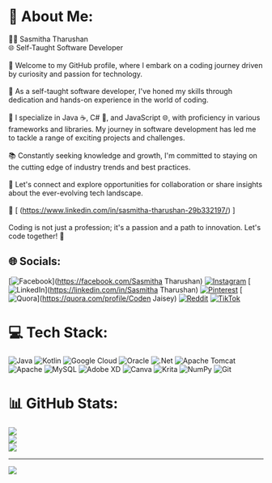 # 💫 About Me:
👨‍💻 Sasmitha Tharushan<br>🌐 Self-Taught Software Developer<br><br>🚀 Welcome to my GitHub profile, where I embark on a coding journey driven by curiosity and passion for technology.<br><br>🌟 As a self-taught software developer, I've honed my skills through dedication and hands-on experience in the world of coding.<br><br>💼 I specialize in Java ☕️, C# 🎯, and JavaScript 🌐, with proficiency in various frameworks and libraries. My journey in software development has led me to tackle a range of exciting projects and challenges.<br><br>📚 Constantly seeking knowledge and growth, I'm committed to staying on the cutting edge of industry trends and best practices.<br><br>💬 Let's connect and explore opportunities for collaboration or share insights about the ever-evolving tech landscape.<br><br>🔗 [ (https://www.linkedin.com/in/sasmitha-tharushan-29b332197/) ]  <br><br>Coding is not just a profession; it's a passion and a path to innovation. Let's code together! 🚀<br>


## 🌐 Socials:
[![Facebook](https://img.shields.io/badge/Facebook-%231877F2.svg?logo=Facebook&logoColor=white)](https://facebook.com/Sasmitha Tharushan) [![Instagram](https://img.shields.io/badge/Instagram-%23E4405F.svg?logo=Instagram&logoColor=white)](https://instagram.com/_d.vil__) [![LinkedIn](https://img.shields.io/badge/LinkedIn-%230077B5.svg?logo=linkedin&logoColor=white)](https://linkedin.com/in/Sasmitha Tharushan) [![Pinterest](https://img.shields.io/badge/Pinterest-%23E60023.svg?logo=Pinterest&logoColor=white)](https://pinterest.com/_d.vil__) [![Quora](https://img.shields.io/badge/Quora-%23B92B27.svg?logo=Quora&logoColor=white)](https://quora.com/profile/Coden Jaisey) [![Reddit](https://img.shields.io/badge/Reddit-%23FF4500.svg?logo=Reddit&logoColor=white)](https://reddit.com/user/u/sigreiden) [![TikTok](https://img.shields.io/badge/TikTok-%23000000.svg?logo=TikTok&logoColor=white)](https://tiktok.com/@_d.vil__) 

# 💻 Tech Stack:
![Java](https://img.shields.io/badge/java-%23ED8B00.svg?style=for-the-badge&logo=openjdk&logoColor=white) ![Kotlin](https://img.shields.io/badge/kotlin-%237F52FF.svg?style=for-the-badge&logo=kotlin&logoColor=white) ![Google Cloud](https://img.shields.io/badge/GoogleCloud-%234285F4.svg?style=for-the-badge&logo=google-cloud&logoColor=white) ![Oracle](https://img.shields.io/badge/Oracle-F80000?style=for-the-badge&logo=oracle&logoColor=white) ![.Net](https://img.shields.io/badge/.NET-5C2D91?style=for-the-badge&logo=.net&logoColor=white) ![Apache Tomcat](https://img.shields.io/badge/apache%20tomcat-%23F8DC75.svg?style=for-the-badge&logo=apache-tomcat&logoColor=black) ![Apache](https://img.shields.io/badge/apache-%23D42029.svg?style=for-the-badge&logo=apache&logoColor=white) ![MySQL](https://img.shields.io/badge/mysql-4479A1.svg?style=for-the-badge&logo=mysql&logoColor=white) ![Adobe XD](https://img.shields.io/badge/Adobe%20XD-470137?style=for-the-badge&logo=Adobe%20XD&logoColor=#FF61F6) ![Canva](https://img.shields.io/badge/Canva-%2300C4CC.svg?style=for-the-badge&logo=Canva&logoColor=white) ![Krita](https://img.shields.io/badge/Krita-203759?style=for-the-badge&logo=krita&logoColor=EEF37B) ![NumPy](https://img.shields.io/badge/numpy-%23013243.svg?style=for-the-badge&logo=numpy&logoColor=white) ![Git](https://img.shields.io/badge/git-%23F05033.svg?style=for-the-badge&logo=git&logoColor=white)
# 📊 GitHub Stats:
![](https://github-readme-stats.vercel.app/api?username=codex_killer&theme=dracula&hide_border=true&include_all_commits=false&count_private=false)<br/>
![](https://github-readme-streak-stats.herokuapp.com/?user=codex_killer&theme=dracula&hide_border=true)<br/>
![](https://github-readme-stats.vercel.app/api/top-langs/?username=codex_killer&theme=dracula&hide_border=true&include_all_commits=false&count_private=false&layout=compact)

---
[![](https://visitcount.itsvg.in/api?id=codex_killer&icon=0&color=0)](https://visitcount.itsvg.in)

<!-- Proudly created with GPRM ( https://gprm.itsvg.in ) -->
